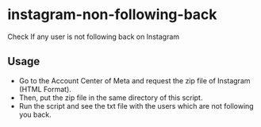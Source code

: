 # instagram-non-following-back
Check If any user is not following back on Instagram

## Usage

* Go to the Account Center of Meta and request the zip file of Instagram (HTML Format).
* Then, put the zip file in the same directory of this script.
* Run the script and see the txt file with the users which are not following you back.
